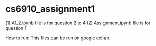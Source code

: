 # cs6910_assignment1

(1) A1_2.ipynb file is for question 2 to 4
(2) Assignment.ipynb file is for question 1

How to run:
This files can be run on google collab.
